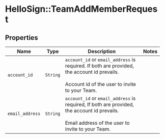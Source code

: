 # HelloSign::TeamAddMemberRequest



## Properties

| Name | Type | Description | Notes |
| ---- | ---- | ----------- | ----- |
| `account_id` | ```String``` |  `account_id` or `email_address` is required. If both are provided, the account id prevails. <br><br>Account id of the user to invite to your Team.  |  |
| `email_address` | ```String``` |  `account_id` or `email_address` is required, If both are provided, the account id prevails. <br><br>Email address of the user to invite to your Team.  |  |


